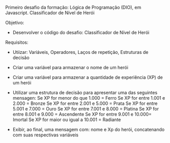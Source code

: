 Primeiro desafio da formação: Lógica de Programação (DIO), em Javascript.
Classificador de Nível de Herói

Objetivo:
 - Desenvolver o código do desafio: Classificador de Nível de Herói

Requisitos:
 - Utiizar: Variáveis, Operadores, Laços de repetição, Estruturas de decisão
 - Criar uma variável para armazenar o nome de um herói
 - Criar uma variável para armazenar a quantidade de experiência (XP) de um herói
 - Utilizar uma estrutura de decisão para apresentar uma das seguintes mensagen: 
   Se XP for menor do que 1.000 = Ferro
   Se XP for entre 1.001 e 2.000 = Bronze
   Se XP for entre 2.001 e 5.000 = Prata
   Se XP for entre 5.001 e 7.000 = Ouro
   Se XP for entre 7.001 e 8.000 = Platina
   Se XP for entre 8.001 e 9.000 = Ascendente
   Se XP for entre 9.001 e 10.000= Imortal
   Se XP for maior ou igual a 10.001 = Radiante

 - Exibir, ao final, uma mensagem com: nome e Xp do herói, concatenando com suas respectivas variáveis

